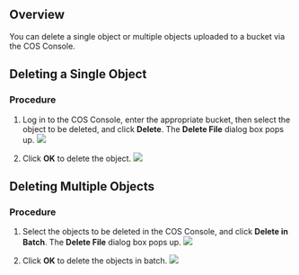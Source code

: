 ## Overview
You can delete a single object or multiple objects uploaded to a bucket via the COS Console.

## Deleting a Single Object

### Procedure

1. Log in to the COS Console, enter the appropriate bucket, then select the object to be deleted, and click **Delete**. The **Delete File** dialog box pops up.
![](https://main.qcloudimg.com/raw/265a167d02096836e832562507e80a04.png)

2. Click **OK** to delete the object.
![](https://main.qcloudimg.com/raw/58403221c8450da76fa428a42dc0ca2a.png)

## Deleting Multiple Objects

### Procedure

1. Select the objects to be deleted in the COS Console, and click **Delete in Batch**. The **Delete File** dialog box pops up.
![](https://main.qcloudimg.com/raw/c94800ef4c8bb3298148e2ffff5d9adc.png)

2. Click **OK** to delete the objects in batch.
![](https://main.qcloudimg.com/raw/6d6335a56b1957e67fdf053e5de1d82a.png)

